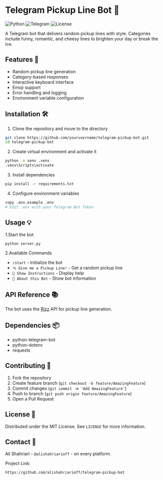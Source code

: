 # Telegram Pickup Line Bot 🎯

![Python](https://img.shields.io/badge/Python-3.9+-blue.svg)
![Telegram](https://img.shields.io/badge/Telegram-Bot-blue.svg)
![License](https://img.shields.io/badge/license-MIT-green.svg)

A Telegram bot that delivers random pickup lines with style. Categories include funny, romantic, and cheesy lines to brighten your day or break the ice.

## Features 🌟

- Random pickup line generation
- Category-based responses
- Interactive keyboard interface
- Emoji support
- Error handling and logging
- Environment variable configuration

## Installation 🛠️

1. Clone the repository and move to the directory
```bash
git clone https://github.com/yourusername/telegram-pickup-bot.git
cd telegram-pickup-bot
```
2. Create virtual environment and activate it
```bash
python -m venv .venv
.venv\Scripts\activate
```
3. Install dependencies
```bash
pip install -r requirements.txt
```
4. Configure environment variables
```bash
copy .env.example .env
# Edit .env with your Telegram Bot Token
```

## Usage 💡

1.Start the bot
```bash
python server.py
```
2.Available Commands
* ``/start`` - Initialize the bot
* ``💘 Give me a Pickup Line!`` - Get a random pickup line
* ``📖 Show Instructions`` - Display help
* ``🎯 About this Bot`` - Show bot information

## API Reference 📚

The bot uses the [Rizz](https://rizzapi-doc.vercel.app/) API for pickup line generation.

## Dependencies 📦

* python-telegram-bot
* python-dotenv
* requests

## Contributing 🤝

1. Fork the repository
2. Create feature branch (``git checkout -b feature/AmazingFeature``)
3. Commit changes (``git commit -m 'Add AmazingFeature'``)
4. Push to branch (``git push origin feature/AmazingFeature``)
5. Open a Pull Request

## License 📄

Distributed under the MIT License. See ``LICENSE`` for more information.

## Contact 📧

Ali Shahriari - ``@alishahriarioff`` - on every platform.

Project Link:
```bash
https://github.com/alishahriarioff/telegram-pickup-bot
```
